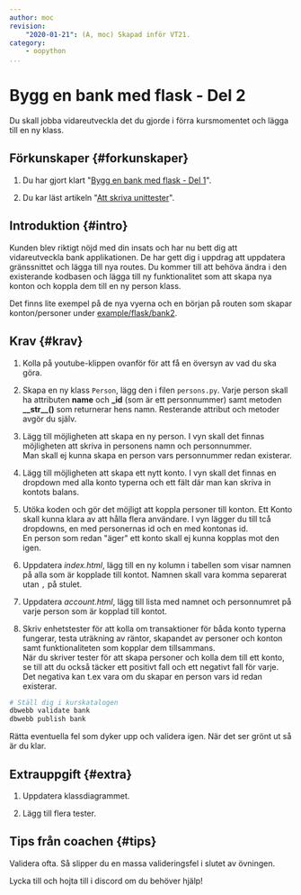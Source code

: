 ```yaml
---
author: moc
revision:
    "2020-01-21": (A, moc) Skapad inför VT21.
category:
    - oopython
...
```

Bygg en bank med flask - Del 2
===================================

Du skall jobba vidareutveckla det du gjorde i förra kursmomentet och lägga till en ny klass. 

<!--more-->



Förkunskaper {#forkunskaper}
-----------------------

1. Du har gjort klart "[Bygg en bank med flask - Del 1](uppgift/bank_med_flask)".  

2. Du kar läst artikeln "[Att skriva unittester](kunskap/unittest-i-python)".



Introduktion {#intro}
-----------------------

Kunden blev riktigt nöjd med din insats och har nu bett dig att vidareutveckla bank applikationen. De har gett dig i uppdrag att uppdatera gränssnittet och lägga till nya routes. Du kommer till att behöva ändra i den existerande kodbasen och lägga till ny funktionalitet som att skapa nya konton och koppla dem till en ny person klass.


<!-- [YOUTUBE src=PCGwx_wpzME width=630 caption="Så här kan det se ut när det är färdigt."] -->

Det finns lite exempel på de nya vyerna och en början på routen som skapar konton/personer under [example/flask/bank2](https://github.com/dbwebb-se/oopython/tree/master/example/flask/bank2).

Krav {#krav}
-----------------------

1. Kolla på youtube-klippen ovanför för att få en översyn av vad du ska göra.

1. Skapa en ny klass `Person`, lägg den i filen `persons.py`. Varje person skall ha attributen **name** och **_id** (som är ett personnummer) samt metoden **\_\_str\_\_()** som returnerar hens namn. Resterande attribut och metoder avgör du själv.  

1. Lägg till möjligheten att skapa en ny person. I vyn skall det finnas möjligheten att skriva in personens namn och personnummer.  
Man skall ej kunna skapa en person vars personnummer redan existerar.

1. Lägg till möjligheten att skapa ett nytt konto. I vyn skall det finnas en dropdown med alla konto typerna och ett fält där man kan skriva in kontots balans.

1. Utöka koden och gör det möjligt att koppla personer till konton. Ett Konto skall kunna klara av att hålla flera användare. I vyn lägger du till tcå dropdowns, en med personernas id och en med kontonas id.  
En person som redan "äger" ett konto skall ej kunna kopplas mot den igen.

1. Uppdatera *index.html*, lägg till en ny kolumn i tabellen som visar namnen på alla som är kopplade till kontot. Namnen skall vara komma separerat utan `,` på stulet.

1. Uppdatera *account.html*, lägg till lista med namnet och personnumret på varje person som är kopplad till kontot.

1. Skriv enhetstester för att kolla om transaktioner för båda konto typerna fungerar, testa uträkning av räntor, skapandet av personer och konton samt funktionaliteten som kopplar dem tillsammans.  
När du skriver tester för att skapa personer och kolla dem till ett konto, se till att du också täcker ett positivt fall och ett negativt fall för varje. Det negativa kan t.ex vara om du skapar en person vars id redan existerar.


```bash
# Ställ dig i kurskatalogen
dbwebb validate bank
dbwebb publish bank
```

Rätta eventuella fel som dyker upp och validera igen. När det ser grönt ut så är du klar.



Extrauppgift {#extra}
-----------------------

1. Uppdatera klassdiagrammet.

2. Lägg till flera tester.


Tips från coachen {#tips}
-----------------------

Validera ofta. Så slipper du en massa valideringsfel i slutet av övningen.

Lycka till och hojta till i discord om du behöver hjälp!
